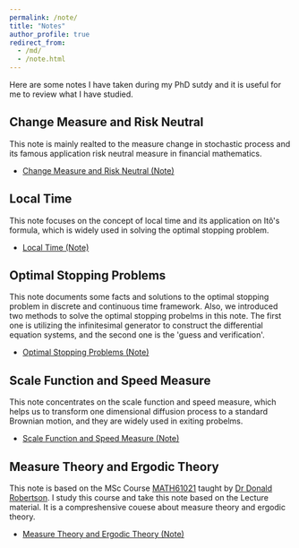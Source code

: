 ```yaml
---
permalink: /note/
title: "Notes"
author_profile: true
redirect_from: 
  - /md/
  - /note.html
---
```

Here are some notes I have taken during my PhD sutdy and it is useful for me to review what I have studied.

## Change Measure and Risk Neutral 
This note is mainly realted to the measure change in stochastic process and its famous application risk neutral measure in financial mathematics.
* [Change Measure and Risk Neutral (Note)](https://yuze0402.github.io/files/Change_Measure_and_Risk_Neutral_v2.pdf)


## Local Time
This note focuses on the concept of local time and its application on Itô's formula, which is widely used in solving the optimal stopping problem.
* [Local Time (Note)](https://yuze0402.github.io/files/Local_Time_Note.pdf)


## Optimal Stopping Problems
This note documents some facts and solutions to the optimal stopping problem in discrete and continuous time framework. Also, we introduced two methods to solve the optimal stopping probelms in this note. The first one is utilizing the infinitesimal generator to construct the differential equation systems, and the second one is the 'guess and verification'.
* [Optimal Stopping Problems (Note)](https://yuze0402.github.io/files/OSFB.pdf)


## Scale Function and Speed Measure
This note concentrates on the scale function and speed measure, which helps us to transform one dimensional diffusion process to a standard Brownian motion, and they are widely used in exiting probelms.
* [Scale Function and Speed Measure (Note)](https://yuze0402.github.io/files/Scale_Function_and_Speed_Measure.pdf)

## Measure Theory and Ergodic Theory
This note is based on the MSc Course [MATH61021](https://www.manchester.ac.uk/study/masters/courses/list/12519/msc-pure-mathematics/course-details/MATH61021#course-unit-details) taught by [Dr Donald Robertson](https://personalpages.manchester.ac.uk/staff/donald.robertson/default.htm). I study this course and take this note based on the Lecture material. It is a compreshensive couese about measure theory and ergodic theory.
* [Measure Theory and Ergodic Theory (Note)](https://github.com/yuze0402/yuze0402.github.io/blob/master/files/MTET_Note_done.pdf)
